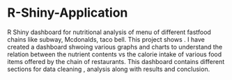 # R-Shiny-Application
R Shiny dashboard for nutritional analysis of menu of different fastfood chains like subway, Mcdonalds, taco bell. This project shows . I have created a dashboard shwoing various graphs and charts to understand the relation between the nutrient contents vs the calorie intake of various food items offered by the chain of restaurants. This dashboard contains different sections for data cleaning , analysis along with results and conclusion. 
